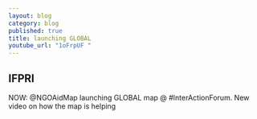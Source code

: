 ```yaml
---
layout: blog
category: blog
published: true
title: launching GLOBAL
youtube_url: "1oFrpUF "
---
```


## IFPRI

NOW: @NGOAidMap launching GLOBAL map @ #InterActionForum. New video on how the map is helping
